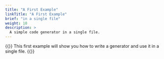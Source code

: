 ```yaml
---
title: "A First Example"
linkTitle: "A First Example"
brief: "in a single file"
weight: 10
description: >
  A simple code generator in a single file.
---
```


{{<lead>}}
This first example will show you how to
write a generator and use it in a single file.
{{</lead>}}


